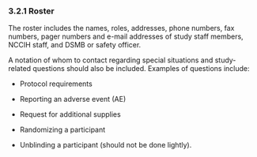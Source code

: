 ### 3.2.1 Roster

The roster includes the names, roles, addresses, phone numbers, fax
numbers, pager numbers and e-mail addresses of study staff members,
NCCIH staff, and DSMB or safety officer.

A notation of whom to contact regarding special situations and
study-related questions should also be included. Examples of questions
include:

-   Protocol requirements

-   Reporting an adverse event (AE)

-   Request for additional supplies

-   Randomizing a participant

-   Unblinding a participant (should not be done lightly).

